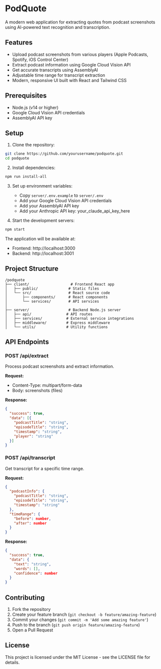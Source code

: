 # PodQuote

A modern web application for extracting quotes from podcast screenshots using AI-powered text recognition and transcription.

## Features

- Upload podcast screenshots from various players (Apple Podcasts, Spotify, iOS Control Center)
- Extract podcast information using Google Cloud Vision API
- Get accurate transcripts using AssemblyAI
- Adjustable time range for transcript extraction
- Modern, responsive UI built with React and Tailwind CSS

## Prerequisites

- Node.js (v14 or higher)
- Google Cloud Vision API credentials
- AssemblyAI API key

## Setup

1. Clone the repository:
```bash
git clone https://github.com/yourusername/podquote.git
cd podquote
```

2. Install dependencies:
```bash
npm run install-all
```

3. Set up environment variables:
   - Copy `server/.env.example` to `server/.env`
   - Add your Google Cloud Vision API credentials
   - Add your AssemblyAI API key
   - Add your Anthropic API key: your_claude_api_key_here

4. Start the development servers:
```bash
npm start
```

The application will be available at:
- Frontend: http://localhost:3000
- Backend: http://localhost:3001

## Project Structure

```
/podquote
├── client/                   # Frontend React app
│   ├── public/              # Static files
│   └── src/                 # React source code
│       ├── components/      # React components
│       └── services/        # API services
│
├── server/                  # Backend Node.js server
│   ├── api/                # API routes
│   ├── services/           # External service integrations
│   ├── middleware/         # Express middleware
│   └── utils/              # Utility functions
```

## API Endpoints

### POST /api/extract
Process podcast screenshots and extract information.

**Request:**
- Content-Type: multipart/form-data
- Body: screenshots (files)

**Response:**
```json
{
  "success": true,
  "data": [{
    "podcastTitle": "string",
    "episodeTitle": "string",
    "timestamp": "string",
    "player": "string"
  }]
}
```

### POST /api/transcript
Get transcript for a specific time range.

**Request:**
```json
{
  "podcastInfo": {
    "podcastTitle": "string",
    "episodeTitle": "string",
    "timestamp": "string"
  },
  "timeRange": {
    "before": number,
    "after": number
  }
}
```

**Response:**
```json
{
  "success": true,
  "data": {
    "text": "string",
    "words": [],
    "confidence": number
  }
}
```

## Contributing

1. Fork the repository
2. Create your feature branch (`git checkout -b feature/amazing-feature`)
3. Commit your changes (`git commit -m 'Add some amazing feature'`)
4. Push to the branch (`git push origin feature/amazing-feature`)
5. Open a Pull Request

## License

This project is licensed under the MIT License - see the LICENSE file for details. 